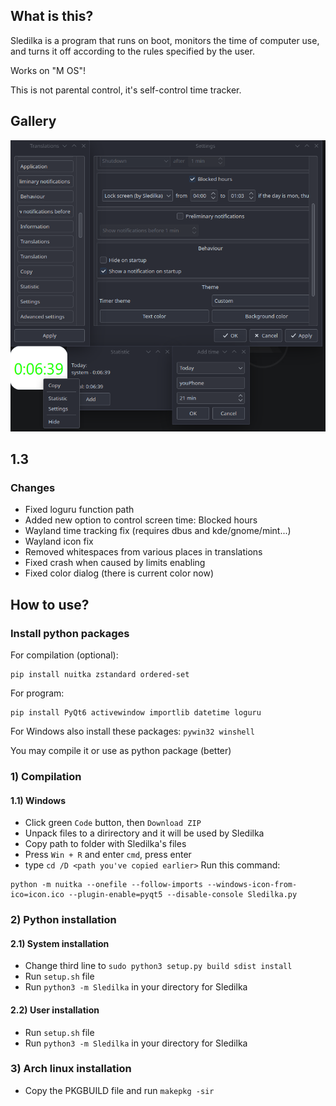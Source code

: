 ## What is this?
Sledilka is a program that runs on boot, monitors the time of computer use, and turns it off according to the rules specified by the user.

Works on "M OS"!

This is not parental control, it's self-control time tracker. 

## Gallery
![Sledilka](/gallery/Interface.png)

## 1.3

### Changes
 - Fixed loguru function path
 - Added new option to control screen time: Blocked hours
 - Wayland time tracking fix (requires dbus and kde/gnome/mint...)
 - Wayland icon fix
 - Removed whitespaces from various places in translations
 - Fixed crash when caused by limits enabling
 - Fixed color dialog (there is current color now)

## How to use?
### Install python packages
For compilation (optional):
```
pip install nuitka zstandard ordered-set
```
For program:
```
pip install PyQt6 activewindow importlib datetime loguru
```
For Windows also install these packages: ```pywin32 winshell```

You may compile it or use as python package (better)

### 1) Compilation
#### 1.1) Windows
 - Click green `Code` button, then `Download ZIP`
 - Unpack files to a dirirectory and it will be used by Sledilka
 - Copy path to folder with Sledilka's files
 - Press `Win + R` and enter `cmd`, press enter
 - type `cd /D <path you've copied earlier>`
Run this command:
```
python -m nuitka --onefile --follow-imports --windows-icon-from-ico=icon.ico --plugin-enable=pyqt5 --disable-console Sledilka.py
```
### 2) Python installation
#### 2.1) System installation
 - Change third line to `sudo python3 setup.py build sdist install`
 - Run `setup.sh` file
 - Run `python3 -m Sledilka` in your directory for Sledilka
#### 2.2) User installation
 - Run `setup.sh` file
 - Run `python3 -m Sledilka` in your directory for Sledilka
### 3) Arch linux installation
 - Copy the PKGBUILD file and run `makepkg -sir`
